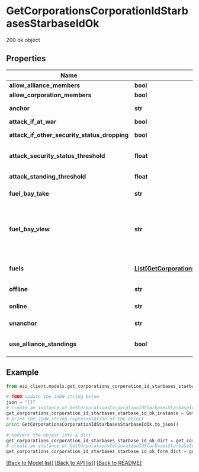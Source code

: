 # GetCorporationsCorporationIdStarbasesStarbaseIdOk

200 ok object

## Properties

Name | Type | Description | Notes
------------ | ------------- | ------------- | -------------
**allow_alliance_members** | **bool** | allow_alliance_members boolean | 
**allow_corporation_members** | **bool** | allow_corporation_members boolean | 
**anchor** | **str** | Who can anchor starbase (POS) and its structures | 
**attack_if_at_war** | **bool** | attack_if_at_war boolean | 
**attack_if_other_security_status_dropping** | **bool** | attack_if_other_security_status_dropping boolean | 
**attack_security_status_threshold** | **float** | Starbase (POS) will attack if target&#39;s security standing is lower than this value | [optional] 
**attack_standing_threshold** | **float** | Starbase (POS) will attack if target&#39;s standing is lower than this value | [optional] 
**fuel_bay_take** | **str** | Who can take fuel blocks out of the starbase (POS)&#39;s fuel bay | 
**fuel_bay_view** | **str** | Who can view the starbase (POS)&#39;s fule bay. Characters either need to have required role or belong to the starbase (POS) owner&#39;s corporation or alliance, as described by the enum, all other access settings follows the same scheme | 
**fuels** | [**List[GetCorporationsCorporationIdStarbasesStarbaseIdFuel]**](GetCorporationsCorporationIdStarbasesStarbaseIdFuel.md) | Fuel blocks and other things that will be consumed when operating a starbase (POS) | [optional] 
**offline** | **str** | Who can offline starbase (POS) and its structures | 
**online** | **str** | Who can online starbase (POS) and its structures | 
**unanchor** | **str** | Who can unanchor starbase (POS) and its structures | 
**use_alliance_standings** | **bool** | True if the starbase (POS) is using alliance standings, otherwise using corporation&#39;s | 

## Example

```python
from esi_client.models.get_corporations_corporation_id_starbases_starbase_id_ok import GetCorporationsCorporationIdStarbasesStarbaseIdOk

# TODO update the JSON string below
json = "{}"
# create an instance of GetCorporationsCorporationIdStarbasesStarbaseIdOk from a JSON string
get_corporations_corporation_id_starbases_starbase_id_ok_instance = GetCorporationsCorporationIdStarbasesStarbaseIdOk.from_json(json)
# print the JSON string representation of the object
print GetCorporationsCorporationIdStarbasesStarbaseIdOk.to_json()

# convert the object into a dict
get_corporations_corporation_id_starbases_starbase_id_ok_dict = get_corporations_corporation_id_starbases_starbase_id_ok_instance.to_dict()
# create an instance of GetCorporationsCorporationIdStarbasesStarbaseIdOk from a dict
get_corporations_corporation_id_starbases_starbase_id_ok_form_dict = get_corporations_corporation_id_starbases_starbase_id_ok.from_dict(get_corporations_corporation_id_starbases_starbase_id_ok_dict)
```
[[Back to Model list]](../README.md#documentation-for-models) [[Back to API list]](../README.md#documentation-for-api-endpoints) [[Back to README]](../README.md)


